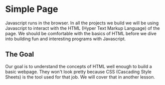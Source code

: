 # Simple Page

Javascript runs in the browser. In all the projects we build we will be using Javascript to interact with the HTML (Hyper Text Markup Language) of the page. We should be comfortable with the basics of HTML before we dive into building fun and interesting programs with Javascript.

## The Goal

Our goal is to understand the concepts of HTML well enough to build a basic webpage. They won't look pretty because CSS (Cascading Style Sheets) is the tool used for that job. We will cover that in another lesson.
